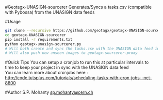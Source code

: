 #Geotagx-UNASIGN-sourcerer
Generates/Syncs a tasks.csv (compatible with Pybossa) from the UNASIGN data feeds

#Usage
```bash
git clone --recursive https://github.com/geotagx/geotagx-UNASIGN-sourcerer.git
cd geotagx-UNASIGN-sourcerer
pip install -r requirements.txt
python geotagx-unasign-sourcerer.py 
# Will both create and sync the tasks.csv with the UNASIGN data feed in question
# Will also push new unseen images to geotagx-sourcerer-proxy
```

#Quick Tips
You can setup a cronjob to run this at particular intervals to time to keep your project in sync with the UNASIGN data feed   
You can learn more about cronjobs here : http://code.tutsplus.com/tutorials/scheduling-tasks-with-cron-jobs--net-8800

#Author
S.P. Mohanty <sp.mohanty@cern.ch>   
